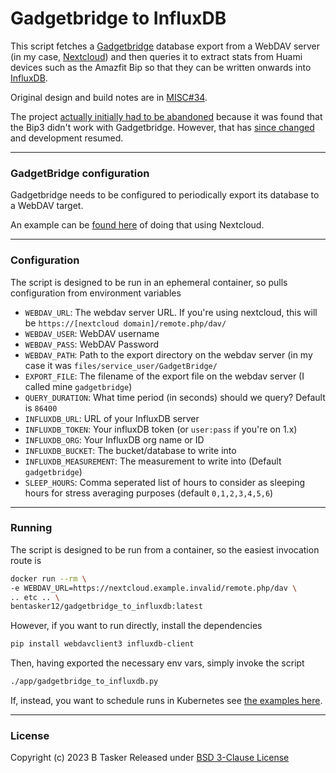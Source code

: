 # Gadgetbridge to InfluxDB

This script fetches a [Gadgetbridge](https://www.gadgetbridge.org/) database export from a WebDAV server (in my case, [Nextcloud](https://nextcloud.com/)) and then queries it to extract stats from Huami devices such as the Amazfit Bip so that they can be written onwards into [InfluxDB](https://github.com/influxdata/influxdb).

Original design and build notes are in [MISC#34](https://projects.bentasker.co.uk/gils_projects/issue/jira-projects/MISC/34.html).

The project [actually initially had to be abandoned](https://www.bentasker.co.uk/posts/blog/software-development/extracting-data-from-zepp-app-for-local-storage-in-influxdb.html#gadgetbridge_implementation) because it was found that the Bip3 didn't work with Gadgetbridge. However, that has [since changed](https://projects.bentasker.co.uk/gils_projects/issue/jira-projects/MISC/34.html#comment5397) and development resumed.


----

### GadgetBridge configuration

Gadgetbridge needs to be configured to periodically export its database to a WebDAV target. 

An example can be [found here](https://www.bentasker.co.uk/posts/blog/software-development/linking-a-bip3-smartwatch-with-gadgetbridge-to-write-stats-to-influxdb.html#phone_config) of doing that using Nextcloud.

----

### Configuration

The script is designed to be run in an ephemeral container, so pulls configuration from environment variables

- `WEBDAV_URL`: The webdav server URL. If you're using nextcloud, this will be `https://[nextcloud domain]/remote.php/dav/`
- `WEBDAV_USER`: WebDAV username
- `WEBDAV_PASS`: WebDAV Password
- `WEBDAV_PATH`: Path to the export directory on the webdav server (in my case it was `files/service_user/GadgetBridge/`
- `EXPORT_FILE`: The filename of the export file on the webdav server (I called mine `gadgetbridge`)
- `QUERY_DURATION`: What time period (in seconds) should we query? Default is `86400`
- `INFLUXDB_URL`: URL of your InfluxDB server
- `INFLUXDB_TOKEN`: Your influxDB token (or `user:pass` if you're on 1.x)
- `INFLUXDB_ORG`: Your InfluxDB org name or ID
- `INFLUXDB_BUCKET`: The bucket/database to write into
- `INFLUXDB_MEASUREMENT`: The measurement to write into (Default `gadgetbridge`)
- `SLEEP_HOURS`: Comma seperated list of hours to consider as sleeping hours for stress averaging purposes (default `0,1,2,3,4,5,6`)


----

### Running

The script is designed to be run from a container, so the easiest invocation route is
```sh 
docker run --rm \
-e WEBDAV_URL=https://nextcloud.example.invalid/remote.php/dav \
.. etc .. \
bentasker12/gadgetbridge_to_influxdb:latest
```

However, if you want to run directly, install the dependencies
```sh 
pip install webdavclient3 influxdb-client
```

Then, having exported the necessary env vars, simply invoke the script
```sh 
./app/gadgetbridge_to_influxdb.py
```

If, instead, you want to schedule runs in Kubernetes see [the examples here](https://www.bentasker.co.uk/posts/blog/software-development/linking-a-bip3-smartwatch-with-gadgetbridge-to-write-stats-to-influxdb.html#invocation).

----

### License

Copyright (c) 2023 B Tasker
Released under [BSD 3-Clause License](https://www.bentasker.co.uk/pages/licenses/bsd-3-clause.html)

